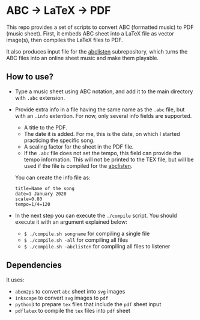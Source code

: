 # ABC &rightarrow; LaTeX &rightarrow; PDF

This repo provides a set of scripts to convert ABC (formatted music) to PDF (music sheet). First, it embeds ABC sheet into a LaTeX file as vector image(s), then compiles the LaTeX files to PDF. 

It also produces input file for the [abclisten](https://github.com/furkanturan/abclisten) subrepository, which turns the ABC files into an online sheet music and make them playable.

## How to use?

* Type a music sheet using ABC notation, and add it to the main directory with `.abc` extension.

* Provide extra info in a file having the same name as the `.abc` file, but with an `.info` extention. For now, only several info fields are supported.
    
  * A title to the PDF.
  * The date it is added. For me, this is the date, on which I started practicing the specific song.
  * A scaling factor for the sheet in the PDF file.
  * If the `.abc` file does not set the tempo, this field can provide the tempo information. This will not be printed to the TEX file, but will be used if the file is compiled for the [abclisten](https://github.com/furkanturan/abclisten).

  You can create the info file as:

  ```
  title=Name of the song
  date=1 January 2020
  scale=0.80
  tempo=1/4=120
  ```

* In the next step you can execute the `./compile` script. You should execute it with an argument explained below:

  * `$ ./compile.sh songname` for compiling a single file
  * `$ ./compile.sh -all` for compiling all files
  * `$ ./compile.sh -abclisten` for compiling all files to listener

## Dependencies

It uses:
* `abcm2ps` to convert `abc` sheet into `svg` images
* `inkscape` to convert `svg` images to `pdf`
* `python3` to prepare `tex` files that include the `pdf` sheet input
* `pdflatex` to compile the `tex` files into `pdf` sheet